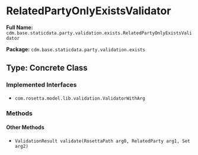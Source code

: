 # RelatedPartyOnlyExistsValidator

**Full Name:** `cdm.base.staticdata.party.validation.exists.RelatedPartyOnlyExistsValidator`

**Package:** `cdm.base.staticdata.party.validation.exists`

## Type: Concrete Class

### Implemented Interfaces

- `com.rosetta.model.lib.validation.ValidatorWithArg`

### Methods

#### Other Methods

- `ValidationResult validate(RosettaPath arg0, RelatedParty arg1, Set arg2)`

